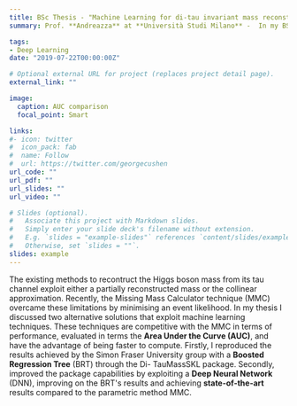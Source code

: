 ```yaml
---
title: BSc Thesis - "Machine Learning for di-tau invariant mass reconstruction in ATLAS"
summary: Prof. **Andreazza** at **Università Studi Milano** -  In my BSc thesis I exploited a Boosted Regreion Tree and a Neural Network to reconstruct the mass of the Higgs boson from its decay into tu leptons.

tags:
- Deep Learning
date: "2019-07-22T00:00:00Z"

# Optional external URL for project (replaces project detail page).
external_link: ""

image:
  caption: AUC comparison
  focal_point: Smart

links:
#- icon: twitter
#  icon_pack: fab
#  name: Follow
#  url: https://twitter.com/georgecushen
url_code: ""
url_pdf: ""
url_slides: ""
url_video: ""

# Slides (optional).
#   Associate this project with Markdown slides.
#   Simply enter your slide deck's filename without extension.
#   E.g. `slides = "example-slides"` references `content/slides/example-slides.md`.
#   Otherwise, set `slides = ""`.
slides: example
---
```


The existing methods to recontruct the Higgs boson mass from its tau channel exploit either a partially reconstructed mass or the collinear approximation. Recently, the Missing Mass Calculator technique (MMC) overcame these limitations by minimising an event likelihood. In my thesis I discussed two alternative solutions that exploit machine learning techniques. These techniques are competitive with the MMC in terms of performance, evaluated in terms the **Area Under the Curve (AUC)**, and have the advantage of being faster to compute. Firstly, I reproduced the results achieved by the Simon Fraser University group with a **Boosted Regression Tree** (BRT) through the Di-
TauMassSKL package. Secondly, improved the package capabilities by exploiting a **Deep Neural Network** (DNN), improving on the BRT's results and achieving **state-of-the-art** results compared to the parametric method MMC.
